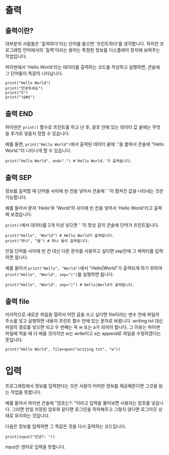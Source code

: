 # 출력
## 출력이란?
대부분의 사람들은 '출력하다'라는 단어를 들으면 '프린트하다'를 생각합니다. 하지만 프로그래밍 언어에서의 '출력'이라는 용어는 특정한 정보를 디스플레이 장치에 보여주는 작업입니다.

파이썬에서 'Hello World'라는 데이터를 출력하는 코드를 작성하고 실행하면, 콘솔에 그 단어들이 똑같이 나타납니다.

```
print("Hello World")
print("안녕하세요")
print("5")
print("!@#$")
```

## 출력 END
파이썬은 `print()` 함수로 프린트를 하고 난 후, 괄호 안에 있는 데이터 값 끝에는 무엇을 추가로 넣을지 정할 수 있습니다.

예를 들면, `print("Hello World")`에서 출력된 데이터 끝에 '.'을 붙여서 콘솔에 "Hello World."이 나타나게 할 수 있습니다.

```
print("Hello World", end=".") #'Hello World.'가 출력됩니다.
```

## 출력 SEP
정보를 출력할 때 단어들 사이에 빈 칸을 넣어서 콘솔에 ' '이 함쳐진 값을 나타내는 것은 가능합니다.

예를 들어서 문자 'Hello'와 'World'의 사이에 빈 칸을 넣어서 'Hello World'라고 출력해 보겠습니다.

`print()`에서 데이터를 2개 이상 넣으면 ' '이 항상 같이 콘솔에 단어가 프린트됩니다.

```
print("Hello", "World") # Hello World가 출력됩니다.
print("하나", "둘") # 하나 둘이 출력됩니다.
```

만일 단어들 사이에 빈 칸 대신 다른 문자를 사용하고 싶다면 sep안에 그 케릭터를 입력하면 됩니다.

예를 들어서 `print("Hello", "World")`에서 "Hello|World"가 출력되게 하기 위하여 `print("Hello", "World", sep="|")`를 실행하면 됩니다.

```
print("Hello", "World", sep="|") # Hello|World가 출력됩니다.
```

## 출력 file
마지막으로 새로운 파일을 열려서 어떤 글을 쓰고 싶다면 file이라는 변수 안에 파일의 주소를 넣고 실행하면 내용이 프린트 함수 안에 있는 문자로 바뀝니다. writing.txt 대신 파일의 경로를 넣으면 되고 두 번째는 꼭 w 또는 a가 되어야 합니다. 그 이유는 파이썬 파일에 적을 때 더 배울 것이지만 w는 write이고 a는 append로 파일을 수정하겠다는 뜻입니다.

```
print("Hello World", file=open("writing.txt", "w"))
```

# 입력
프로그래밍에서 정보를 입력한다는 것은 사람이 어떠한 정보를 제공해준다면 그것을 읽는 작업을 뜻합니다.

예를 들어서 파이썬 콘솔에 "암호는?: "이라고 입력을 물어보면 사용자는 암호를 넣습니다. 그러면 만일 저장된 암호와 같다면 로그인을 허락해주고 그렇지 않다면 로그아웃 상태로 유지하는 것입니다.

다음은 정보를 입력하면 그 똑같은 것을 다시 출력하는 코드입니다.

```
print(input("안녕?: "))
```

input은 영어로 입력을 뜻합니다.

